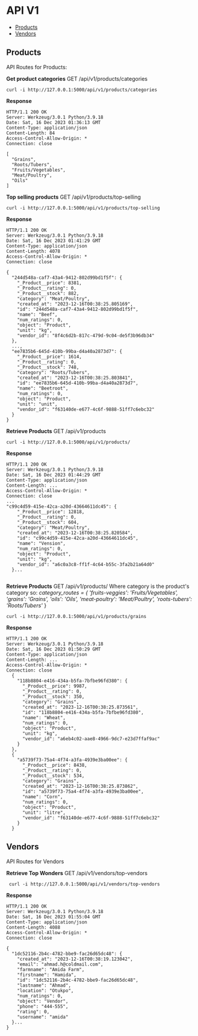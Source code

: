 # API V1

* [Products](#products)
* [Vendors](#vendors)


## Products
API Routes for Products:

**Get product categories**
GET /api/v1/products/categories
```
curl -i http://127.0.0.1:5000/api/v1/products/categories
```
**Response**
```
HTTP/1.1 200 OK
Server: Werkzeug/3.0.1 Python/3.9.18
Date: Sat, 16 Dec 2023 01:36:13 GMT
Content-Type: application/json
Content-Length: 84
Access-Control-Allow-Origin: *
Connection: close

[
  "Grains",
  "Roots/Tubers",
  "Fruits/Vegetables",
  "Meat/Poultry",
  "Oils"
]
```

**Top selling products**
GET /api/v1/products/top-selling
```
curl -i http://127.0.0.1:5000/api/v1/products/top-selling
```
**Response**
```
HTTP/1.1 200 OK
Server: Werkzeug/3.0.1 Python/3.9.18
Date: Sat, 16 Dec 2023 01:41:29 GMT
Content-Type: application/json
Content-Length: 4078
Access-Control-Allow-Origin: *
Connection: close

{
  "244d548a-caf7-43a4-9412-802d99bd1f5f": {
    "_Product__price": 8381,
    "_Product__rating": 0,
    "_Product__stock": 882,
    "category": "Meat/Poultry",
    "created_at": "2023-12-16T00:38:25.805169",
    "id": "244d548a-caf7-43a4-9412-802d99bd1f5f",
    "name": "Beef",
    "num_ratings": 0,
    "object": "Product",
    "unit": "kg",
    "vendor_id": "8f4c6d2b-817c-479d-9c04-de5f3b96db34"
  },
  ...,
  "ee7835b6-645d-410b-99ba-d4a40a2873d7": {
    "_Product__price": 1614,
    "_Product__rating": 0,
    "_Product__stock": 748,
    "category": "Roots/Tubers",
    "created_at": "2023-12-16T00:38:25.803841",
    "id": "ee7835b6-645d-410b-99ba-d4a40a2873d7",
    "name": "Beetroot",
    "num_ratings": 0,
    "object": "Product",
    "unit": "unit",
    "vendor_id": "f63140de-e677-4c6f-9888-51ff7c6ebc32"
  }
}
```

**Retrieve Products**
GET /api/v1/products
```
curl -i http://127.0.0.1:5000/api/v1/products/
```
**Response**
```
HTTP/1.1 200 OK
Server: Werkzeug/3.0.1 Python/3.9.18
Date: Sat, 16 Dec 2023 01:44:29 GMT
Content-Type: application/json
Content-Length: ...
Access-Control-Allow-Origin: *
Connection: close
...
"c99c4d59-415e-42ca-a20d-43664611dc45": {
    "_Product__price": 12818,
    "_Product__rating": 0,
    "_Product__stock": 604,
    "category": "Meat/Poultry",
    "created_at": "2023-12-16T00:38:25.820584",
    "id": "c99c4d59-415e-42ca-a20d-43664611dc45",
    "name": "Vension",
    "num_ratings": 0,
    "object": "Product",
    "unit": "kg",
    "vendor_id": "a6c0a3c8-ff1f-4c64-b55c-3fa2b21a64d0"
  }...
 
```

**Retrieve Products**
GET /api/v1/products/<category>
Where category is the product's category so:
*category_routes = {*
            *'fruits-veggies': 'Fruits/Vegetables',*
            *'grains': 'Grains',*
            *'oils': 'Oils',*
            *'meat-poultry': 'Meat/Poultry',*
            *'roots-tubers': 'Roots/Tubers'*
        }
```
curl -i http://127.0.0.1:5000/api/v1/products/grains
```
**Response**
```
HTTP/1.1 200 OK
Server: Werkzeug/3.0.1 Python/3.9.18
Date: Sat, 16 Dec 2023 01:50:29 GMT
Content-Type: application/json
Content-Length: ...
Access-Control-Allow-Origin: *
Connection: close
  {
    "118b8804-e416-434a-b5fa-7bfbe96fd380": {
      "_Product__price": 9987,
      "_Product__rating": 0,
      "_Product__stock": 350,
      "category": "Grains",
      "created_at": "2023-12-16T00:38:25.873561",
      "id": "118b8804-e416-434a-b5fa-7bfbe96fd380",
      "name": "Wheat",
      "num_ratings": 0,
      "object": "Product",
      "unit": "kg",
      "vendor_id": "a6eb4c02-aae8-4966-9dc7-e23d7ffaf9ac"
    }
  },
  {
    "a5739f73-75a4-4f74-a3fa-4939e3ba00ee": {
      "_Product__price": 8438,
      "_Product__rating": 0,
      "_Product__stock": 534,
      "category": "Grains",
      "created_at": "2023-12-16T00:38:25.873862",
      "id": "a5739f73-75a4-4f74-a3fa-4939e3ba00ee",
      "name": "Corn",
      "num_ratings": 0,
      "object": "Product",
      "unit": "litre",
      "vendor_id": "f63140de-e677-4c6f-9888-51ff7c6ebc32"
    }
  }
  ```

## Vendors
API Routes for Vendors

**Retrieve Top Wonders**
GET /api/v1/vendors/top-vendors
```
 curl -i http://127.0.0.1:5000/api/v1/vendors/top-vendors
```
**Response**
```
HTTP/1.1 200 OK
Server: Werkzeug/3.0.1 Python/3.9.18
Date: Sat, 16 Dec 2023 01:55:04 GMT
Content-Type: application/json
Content-Length: 4088
Access-Control-Allow-Origin: *
Connection: close

{
  "1dc52116-2b4c-4782-bbe9-fac26d65dc48": {
    "created_at": "2023-12-16T00:38:19.123042",
    "email": "ahmad.h@coldmail.com",
    "farmname": "Amida Farm",
    "firstname": "Hamida",
    "id": "1dc52116-2b4c-4782-bbe9-fac26d65dc48",
    "lastname": "Ahmad",
    "location": "Otukpo",
    "num_ratings": 0,
    "object": "Vendor",
    "phone": "444-555",
    "rating": 0,
    "username": "amida"
  }...
}

```
